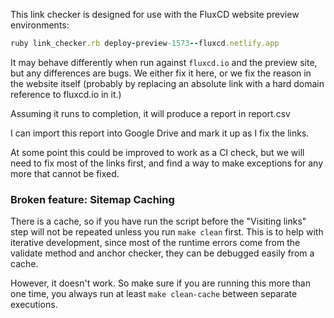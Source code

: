 This link checker is designed for use with the FluxCD website preview environments:

```ruby
ruby link_checker.rb deploy-preview-1573--fluxcd.netlify.app
```

It may behave differently when run against `fluxcd.io` and the preview site,
but any differences are bugs. We either fix it here, or we fix the reason in
the website itself (probably by replacing an absolute link with a hard domain
reference to fluxcd.io in it.)

Assuming it runs to completion, it will produce a report in report.csv

I can import this report into Google Drive and mark it up as I fix the links.

At some point this could be improved to work as a CI check, but we will need
to fix most of the links first, and find a way to make exceptions for any more
that cannot be fixed.

### Broken feature: Sitemap Caching

There is a cache, so if you have run the script before the "Visiting links"
step will not be repeated unless you run `make clean` first. This is to help
with iterative development, since most of the runtime errors come from the
validate method and anchor checker, they can be debugged easily from a cache.

However, it doesn't work. So make sure if you are running this more than one
time, you always run at least `make clean-cache` between separate executions.
